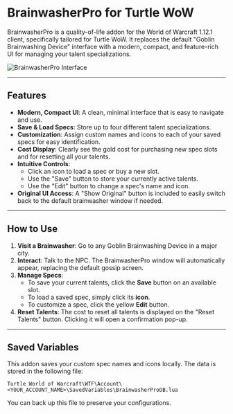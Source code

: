 # BrainwasherPro for Turtle WoW

BrainwasherPro is a quality-of-life addon for the World of Warcraft 1.12.1 client, specifically tailored for Turtle WoW. It replaces the default "Goblin Brainwashing Device" interface with a modern, compact, and feature-rich UI for managing your talent specializations.

![BrainwasherPro Interface]((https://i.ibb.co/vW158py/Brainwasher-Pro.jpg))

---

## Features

* **Modern, Compact UI**: A clean, minimal interface that is easy to navigate and use.
* **Save & Load Specs**: Store up to four different talent specializations.
* **Customization**: Assign custom names and icons to each of your saved specs for easy identification.
* **Cost Display**: Clearly see the gold cost for purchasing new spec slots and for resetting all your talents.
* **Intuitive Controls**:
    * Click an icon to load a spec or buy a new slot.
    * Use the "Save" button to store your currently active talents.
    * Use the "Edit" button to change a spec's name and icon.
* **Original UI Access**: A "Show Original" button is included to easily switch back to the default brainwasher window if needed.

---


## How to Use

1.  **Visit a Brainwasher**: Go to any Goblin Brainwashing Device in a major city.
2.  **Interact**: Talk to the NPC. The BrainwasherPro window will automatically appear, replacing the default gossip screen.
3.  **Manage Specs**:
    * To save your current talents, click the **Save** button on an available slot.
    * To load a saved spec, simply click its **icon**.
    * To customize a spec, click the yellow **Edit** button.
4.  **Reset Talents**: The cost to reset all talents is displayed on the "Reset Talents" button. Clicking it will open a confirmation pop-up.

---

## Saved Variables

This addon saves your custom spec names and icons locally. The data is stored in the following file:

`Turtle World of Warcraft\WTF\Account\<YOUR_ACCOUNT_NAME>\SavedVariables\BrainwasherProDB.lua`

You can back up this file to preserve your configurations.
